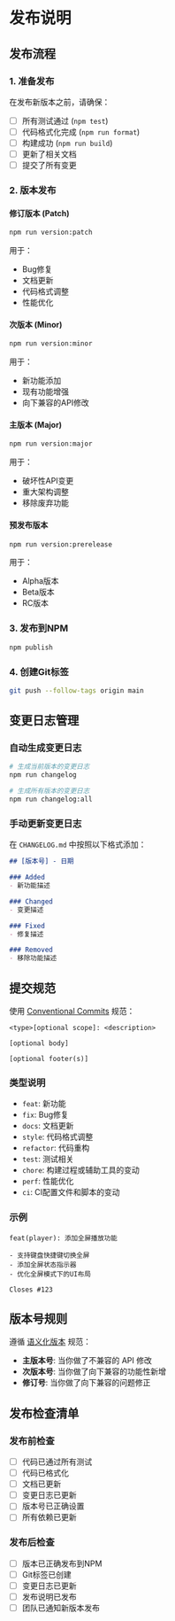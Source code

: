 # 发布说明

## 发布流程

### 1. 准备发布

在发布新版本之前，请确保：

- [ ] 所有测试通过 (`npm test`)
- [ ] 代码格式化完成 (`npm run format`)
- [ ] 构建成功 (`npm run build`)
- [ ] 更新了相关文档
- [ ] 提交了所有变更

### 2. 版本发布

#### 修订版本 (Patch)
```bash
npm run version:patch
```
用于：
- Bug修复
- 文档更新
- 代码格式调整
- 性能优化

#### 次版本 (Minor)
```bash
npm run version:minor
```
用于：
- 新功能添加
- 现有功能增强
- 向下兼容的API修改

#### 主版本 (Major)
```bash
npm run version:major
```
用于：
- 破坏性API变更
- 重大架构调整
- 移除废弃功能

#### 预发布版本
```bash
npm run version:prerelease
```
用于：
- Alpha版本
- Beta版本
- RC版本

### 3. 发布到NPM

```bash
npm publish
```

### 4. 创建Git标签

```bash
git push --follow-tags origin main
```

## 变更日志管理

### 自动生成变更日志

```bash
# 生成当前版本的变更日志
npm run changelog

# 生成所有版本的变更日志
npm run changelog:all
```

### 手动更新变更日志

在 `CHANGELOG.md` 中按照以下格式添加：

```markdown
## [版本号] - 日期

### Added
- 新功能描述

### Changed
- 变更描述

### Fixed
- 修复描述

### Removed
- 移除功能描述
```

## 提交规范

使用 [Conventional Commits](https://www.conventionalcommits.org/) 规范：

```
<type>[optional scope]: <description>

[optional body]

[optional footer(s)]
```

### 类型说明

- `feat`: 新功能
- `fix`: Bug修复
- `docs`: 文档更新
- `style`: 代码格式调整
- `refactor`: 代码重构
- `test`: 测试相关
- `chore`: 构建过程或辅助工具的变动
- `perf`: 性能优化
- `ci`: CI配置文件和脚本的变动

### 示例

```
feat(player): 添加全屏播放功能

- 支持键盘快捷键切换全屏
- 添加全屏状态指示器
- 优化全屏模式下的UI布局

Closes #123
```

## 版本号规则

遵循 [语义化版本](https://semver.org/lang/zh-CN/) 规范：

- **主版本号**: 当你做了不兼容的 API 修改
- **次版本号**: 当你做了向下兼容的功能性新增
- **修订号**: 当你做了向下兼容的问题修正

## 发布检查清单

### 发布前检查

- [ ] 代码已通过所有测试
- [ ] 代码已格式化
- [ ] 文档已更新
- [ ] 变更日志已更新
- [ ] 版本号已正确设置
- [ ] 所有依赖已更新

### 发布后检查

- [ ] 版本已正确发布到NPM
- [ ] Git标签已创建
- [ ] 变更日志已更新
- [ ] 发布说明已发布
- [ ] 团队已通知新版本发布
